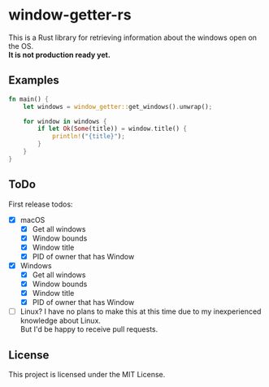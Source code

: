 # window-getter-rs
This is a Rust library for retrieving information about the windows open on the OS.  
**It is not production ready yet.**

## Examples
```rust
fn main() {
    let windows = window_getter::get_windows().unwrap();

    for window in windows {
        if let Ok(Some(title)) = window.title() {
            println!("{title}");
        }
    }
}
```

## ToDo
First release todos:
- [x] macOS
  - [x] Get all windows
  - [x] Window bounds
  - [x] Window title
  - [x] PID of owner that has Window
- [x] Windows
  - [x] Get all windows
  - [x] Window bounds
  - [x] Window title
  - [x] PID of owner that has Window
- [ ] Linux?
  I have no plans to make this at this time due to my inexperienced knowledge about Linux.  
  But I'd be happy to receive pull requests.

## License
This project is licensed under the MIT License.
